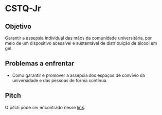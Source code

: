 # CSTQ-Jr

## Objetivo
Garantir a assepsia individual das mãos da comunidade universitária, por meio de um
dispositivo acessível e sustentável de distribuição de álcool em gel.

## Problemas a enfrentar
- Como garantir e promover a assepsia dos espaços de convívio da universidade e das pessoas de forma contínua.

## Pitch
O pitch pode ser encontrado nesse [link](https://www.youtube.com/watch?v=BOkIKqQOIhw&feature=youtu.be).

